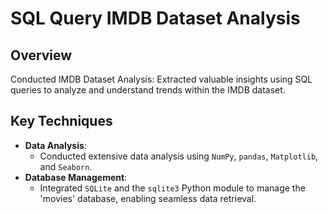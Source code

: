# SQL Query IMDB Dataset Analysis

## Overview
Conducted IMDB Dataset Analysis: Extracted valuable insights using SQL queries to analyze and understand trends within the IMDB dataset.

## Key Techniques
- **Data Analysis**:
  - Conducted extensive data analysis using `NumPy`, `pandas`, `Matplotlib`, and `Seaborn`.
- **Database Management**:
  - Integrated `SQLite` and the `sqlite3` Python module to manage the 'movies' database, enabling seamless data retrieval.
